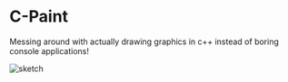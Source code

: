 # C-Paint
Messing around with actually drawing graphics in c++ instead of boring console applications!

![sketch](https://user-images.githubusercontent.com/108207472/229392957-6ad2dfa7-a694-4226-bac8-0db03b2a908b.gif)
